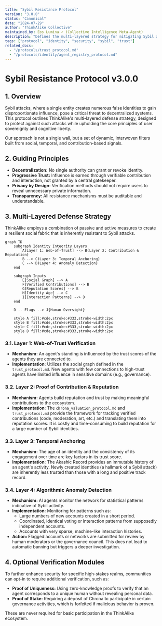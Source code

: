 ```yaml
---
title: "Sybil Resistance Protocol"
version: "3.0.0"
status: "Canonical"
date: "2024-07-29"
author: "ThinkAlike Collective"
maintained_by: Eos Lumina ∴ (Collective Intelligence Meta-Agent)
description: "Defines the multi-layered strategy for mitigating Sybil attacks and ensuring identity integrity within the ThinkAlike ecosystem."
tags: ["protocol", "identity", "security", "sybil", "trust"]
related_docs:
  - "/protocols/trust_protocol.md"
  - "/protocols/identity/agent_registry_protocol.md"
---
```


# Sybil Resistance Protocol v3.0.0

## 1. Overview

Sybil attacks, where a single entity creates numerous false identities to gain disproportionate influence, pose a critical threat to decentralized systems. This protocol outlines ThinkAlike's multi-layered defense strategy, designed to protect against such attacks while upholding the core principles of user sovereignty and cognitive liberty.

Our approach is not a single wall, but a set of dynamic, interwoven filters built from social, temporal, and contribution-based signals.

## 2. Guiding Principles

- **Decentralization:** No single authority can grant or revoke identity.
- **Progressive Trust:** Influence is earned through verifiable contribution and interaction, not granted by a central gatekeeper.
- **Privacy by Design:** Verification methods should not require users to reveal unnecessary private information.
- **Transparency:** All resistance mechanisms must be auditable and understandable.

## 3. Multi-Layered Defense Strategy

ThinkAlike employs a combination of passive and active measures to create a resilient social fabric that is inherently resistant to Sybil attacks.

```mermaid
graph TD
    subgraph Identity Integrity Layers
        A[Layer 1: Web-of-Trust] --> B(Layer 2: Contribution & Reputation)
        B --> C(Layer 3: Temporal Anchoring)
        C --> D(Layer 4: Anomaly Detection)
    end

    subgraph Inputs
        E[Social Graph] --> A
        F[Verified Contributions] --> B
        G[Reputation Scores] --> B
        H[Identity Age] --> C
        I[Interaction Patterns] --> D
    end

    D -- Flags --> J{Human Oversight}

    style A fill:#cde,stroke:#333,stroke-width:2px
    style B fill:#cde,stroke:#333,stroke-width:2px
    style C fill:#cde,stroke:#333,stroke-width:2px
    style D fill:#cde,stroke:#333,stroke-width:2px
```

### 3.1. Layer 1: Web-of-Trust Verification
- **Mechanism:** An agent's standing is influenced by the trust scores of the agents they are connected to.
- **Implementation:** Utilizes the social graph defined in the `trust_protocol.md`. New agents with few connections to high-trust agents have limited influence in sensitive domains (e.g., governance).

### 3.2. Layer 2: Proof of Contribution & Reputation
- **Mechanism:** Agents build reputation and trust by making meaningful contributions to the ecosystem.
- **Implementation:** The `chrona_valuation_protocol.md` and `trust_protocol.md` provide the framework for tracking verified contributions (code, moderation, art, etc.) and translating them into reputation scores. It is costly and time-consuming to build reputation for a large number of Sybil identities.

### 3.3. Layer 3: Temporal Anchoring
- **Mechanism:** The age of an identity and the consistency of its engagement over time are key factors in its trust score.
- **Implementation:** The Akashic Record provides an immutable history of an agent's activity. Newly created identities (a hallmark of a Sybil attack) are inherently less trusted than those with a long and positive track record.

### 3.4. Layer 4: Algorithmic Anomaly Detection
- **Mechanism:** AI agents monitor the network for statistical patterns indicative of Sybil activity.
- **Implementation:** Monitoring for patterns such as:
    - Large numbers of new accounts created in a short period.
    - Coordinated, identical voting or interaction patterns from supposedly independent accounts.
    - Accounts with very sparse, machine-like interaction histories.
- **Action:** Flagged accounts or networks are submitted for review by human moderators or the governance council. This does not lead to automatic banning but triggers a deeper investigation.

## 4. Optional Verification Modules

To further enhance security for specific high-stakes realms, communities can opt-in to require additional verification, such as:

- **Proof of Uniqueness:** Using zero-knowledge proofs to verify that an agent corresponds to a unique human without revealing personal data.
- **Proof of Stake:** Requiring a deposit of Chrona to participate in certain governance activities, which is forfeited if malicious behavior is proven.

These are never required for basic participation in the ThinkAlike ecosystem.

